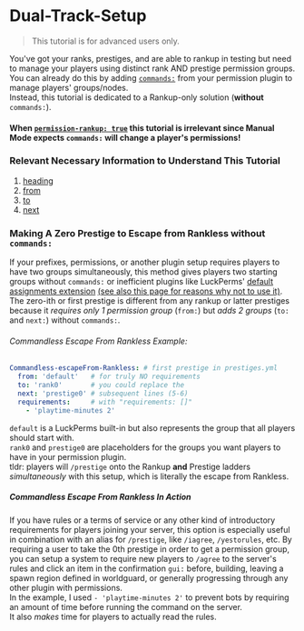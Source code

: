 <html>
  <head>
    <meta name="description" content="Tutorial on managing players in dual group settings.">
    <meta name="keywords" content="Rankup, Minecraft, Plugin, Spigot, Prestige">
  </head>
</html>

# Dual-Track-Setup
> This tutorial is for advanced users only.  

You've got your ranks, prestiges, and are able to rankup in testing but need to manage your players using distinct rank AND prestige permission groups.  
You can already do this by adding [`commands:`](../Rankups-and-Prestiges/How-to-Rankups.yml.md#1-commands) from your permission plugin to manage players' groups/nodes.  
Instead, this tutorial is dedicated to a Rankup-only solution (__without__ `commands:`).  
#### When [`permission-rankup: true`](../GitHub/Rankup3/config/Permission-Rankup.html) this tutorial is irrelevant since Manual Mode expects `commands:` will change a player's permissions!
### Relevant Necessary Information to Understand This Tutorial
1. [heading](../Rankups-and-Prestiges/How-to-Rankups.yml.md#1-heading)
2. [from](../Rankups-and-Prestiges/How-to-Prestiges.yml.md#on-from-and-to)
3. [to](../Rankups-and-Prestiges/How-to-Prestiges.yml.md#on-from-and-to)
4. [next](../Rankups-and-Prestiges/How-to-Rankups.yml.md#3-next)
### Making A Zero Prestige to Escape from Rankless without `commands:`
If your prefixes, permissions, or another plugin setup requires players to have two groups simultaneously, this method gives players two starting groups without `commands:` or inefficient plugins like LuckPerms' [default assignments extension](../LuckPerms/Wiki/Default-Assignments-Extension.html) [(see also this page for reasons why not to use it)](../LuckPerms/Wiki/Default-Groups/Default-Assignments.html).  
The zero-ith or first prestige is different from any rankup or latter prestiges because it _requires only 1 permission group_ (`from:`) but _adds 2 groups_ (`to:` and `next:`) without `commands:`.
###### Commandless Escape From Rankless Example:
```yaml
Commandless-escapeFrom-Rankless: # first prestige in prestiges.yml
  from: 'default'   # for truly NO requirements
  to: 'rank0'       # you could replace the
  next: 'prestige0' # subsequent lines (5-6)
  requirements:     # with "requirements: []"
    - 'playtime-minutes 2'
```
`default` is a LuckPerms built-in but also represents the group that all players should start with.  
`rank0` and `prestige0` are placeholders for the groups you want players to have in your permission plugin.  
tldr: players will `/prestige` onto the Rankup **and** Prestige ladders *simultaneously* with this setup, which is literally the escape from Rankless.  
##### Commandless Escape From Rankless In Action
If you have rules or a terms of service or any other kind of introductory requirements for players joining your server, this option is especially useful in combination with an alias for `/prestige`, like `/iagree`, `/yestorules`, etc. By requiring a user to take the 0th prestige in order to get a permission group, you can setup a system to require new players to `/agree` to the server's rules and click an item in the confirmation `gui:` before, building, leaving a spawn region defined in worldguard, or generally progressing through any other plugin with permissions.  
In the example, I used `- 'playtime-minutes 2'` to prevent bots by requiring an amount of time before running the command on the server.  
It also _makes_ time for players to actually read the rules.  

